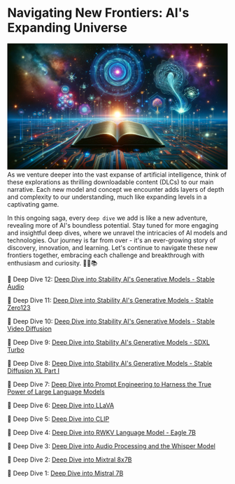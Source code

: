 # Navigating New Frontiers: AI's Expanding Universe
![deep-dive-thumb.png](images/deep-dive-thumb.png)
As we venture deeper into the vast expanse of artificial intelligence, think of these explorations as thrilling downloadable content (DLCs) to our main narrative. Each new model and concept we encounter adds layers of depth and complexity to our understanding, much like expanding levels in a captivating game. 

In this ongoing saga, every `deep dive` we add is like a new adventure, revealing more of AI's boundless potential. Stay tuned for more engaging and insightful deep dives, where we unravel the intricacies of AI models and technologies. Our journey is far from over - it's an ever-growing story of discovery, innovation, and learning. Let's continue to navigate these new frontiers together, embracing each challenge and breakthrough with enthusiasm and curiosity. 🚀🤖📚

🤿 Deep Dive 12: [Deep Dive into Stability AI's Generative Models - Stable Audio](012-stable-audio%2FREADME.md)

🤿 Deep Dive 11: [Deep Dive into Stability AI's Generative Models - Stable Zero123](011-stable-zero123/README.md)

🤿 Deep Dive 10: [Deep Dive into Stability AI's Generative Models - Stable Video Diffusion](010-stable-video-diffusion/README.md)

🤿 Deep Dive 9: [Deep Dive into Stability AI's Generative Models - SDXL Turbo](009-sdxl-turbo-add/README.md)

🤿 Deep Dive 8: [Deep Dive into Stability AI's Generative Models - Stable Diffusion XL Part I](008-stable-diffusion-sdxl/README.md)

🤿 Deep Dive 7: [Deep Dive into Prompt Engineering to Harness the True Power of Large Language Models](007-prompt-engineering-to-harness-the-true-power-of-large-language-models/README.md)

🤿 Deep Dive 6: [Deep Dive into LLaVA](006-llava/README.md)

🤿 Deep Dive 5: [Deep Dive into CLIP](005-CLIP/README.md)

🤿 Deep Dive 4: [Deep Dive into RWKV Language Model - Eagle 7B](004-rwkv-eagle-7b/README.md)

🤿 Deep Dive 3: [Deep Dive into Audio Processing and the Whisper Model](003-whisper/README.md)

🤿 Deep Dive 2: [Deep Dive into Mixtral 8x7B](002-mixtral-8x7b/README.md)

🤿 Deep Dive 1: [Deep Dive into Mistral 7B](001-mistral-7b/README.md)